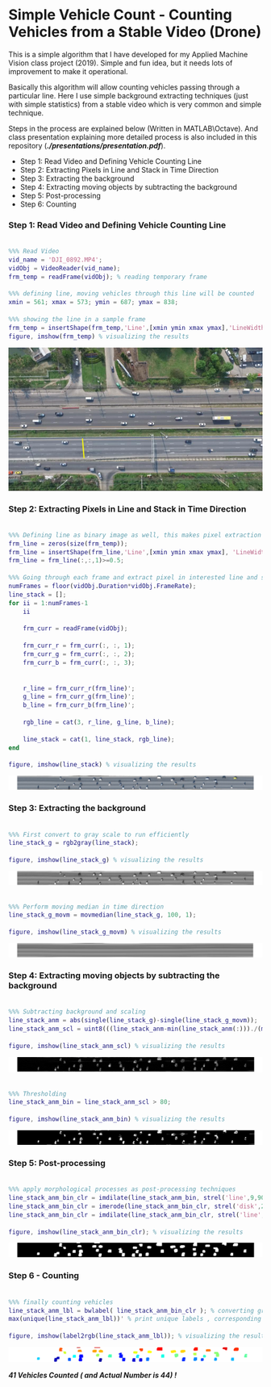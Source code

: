 # Simple Vehicle Count - Counting Vehicles from a Stable Video (Drone)

This is a simple algorithm that I have developed for my Applied Machine Vision class project (2019). Simple and fun idea, but it needs lots of improvement to make it operational.

Basically this algorithm will allow counting vehicles passing through a particular line. Here I use simple background extracting techniques (just with simple statistics) from a stable video which is very common and simple technique.

Steps in the process are explained below (Written in MATLAB\Octave). And class presentation explaining more detailed process is also included in this repository (__*./presentations/presentation.pdf*__).

- Step 1: Read Video and Defining Vehicle Counting Line
- Step 2: Extracting Pixels in Line and Stack in Time Direction
- Step 3: Extracting the background
- Step 4: Extracting moving objects by subtracting the background
- Step 5: Post-processing
- Step 6: Counting

### Step 1: Read Video and Defining Vehicle Counting Line

```Matlab

%%% Read Video
vid_name = 'DJI_0892.MP4';
vidObj = VideoReader(vid_name);
frm_temp = readFrame(vidObj); % reading temporary frame

%%% defining line, moving vehicles through this line will be counted
xmin = 561; xmax = 573; ymin = 687; ymax = 838;

%%% showing the line in a sample frame
frm_temp = insertShape(frm_temp,'Line',[xmin ymin xmax ymax],'LineWidth', 10);
figure, imshow(frm_temp) % visualizing the results

```

![](./graphics/IMG0.png)

### Step 2: Extracting Pixels in Line and Stack in Time Direction

```Matlab

%%% Defining line as binary image as well, this makes pixel extraction easier
frm_line = zeros(size(frm_temp));
frm_line = insertShape(frm_line,'Line',[xmin ymin xmax ymax], 'LineWidth', 1, 'Color', 'white');
frm_line = frm_line(:,:,1)>=0.5;

%%% Going through each frame and extract pixel in interested line and stack them as a matrix
numFrames = floor(vidObj.Duration*vidObj.FrameRate);
line_stack = [];
for ii = 1:numFrames-1
	ii

	frm_curr = readFrame(vidObj);
	
	frm_curr_r = frm_curr(:, :, 1);
	frm_curr_g = frm_curr(:, :, 2);
	frm_curr_b = frm_curr(:, :, 3);
	

	r_line = frm_curr_r(frm_line)';
	g_line = frm_curr_g(frm_line)';
	b_line = frm_curr_b(frm_line)';
	
	rgb_line = cat(3, r_line, g_line, b_line);
	
	line_stack = cat(1, line_stack, rgb_line);
end

figure, imshow(line_stack) % visualizing the results

```

![](./graphics/IMG1.png)

### Step 3: Extracting the background

```Matlab

%%% First convert to gray scale to run efficiently
line_stack_g = rgb2gray(line_stack);

figure, imshow(line_stack_g) % visualizing the results

```

![](./graphics/IMG2.png)

```Matlab

%%% Perform moving median in time direction
line_stack_g_movm = movmedian(line_stack_g, 100, 1);

figure, imshow(line_stack_g_movm) % visualizing the results

```

![](./graphics/IMG3.png)

### Step 4: Extracting moving objects by subtracting the background


```Matlab

%%% Subtracting background and scaling
line_stack_anm = abs(single(line_stack_g)-single(line_stack_g_movm));
line_stack_anm_scl = uint8(((line_stack_anm-min(line_stack_anm(:)))./(max(line_stack_anm(:))-min(line_stack_anm(:))))*255);

figure, imshow(line_stack_anm_scl) % visualizing the results
```

![](./graphics/IMG4.png)

```Matlab

%%% Thresholding
line_stack_anm_bin = line_stack_anm_scl > 80;

figure, imshow(line_stack_anm_bin) % visualizing the results
```

![](./graphics/IMG5.png)

### Step 5: Post-processing

```Matlab

%%% apply morphological processes as post-processing techniques
line_stack_anm_bin_clr = imdilate(line_stack_anm_bin, strel('line',9,90));
line_stack_anm_bin_clr = imerode(line_stack_anm_bin_clr, strel('disk',2));
line_stack_anm_bin_clr = imdilate(line_stack_anm_bin_clr, strel('line',9,0));

figure, imshow(line_stack_anm_bin_clr); % visualizing the results

```

![](./graphics/IMG6.png)

### Step 6 - Counting

```Matlab

%%% finally counting vehicles
line_stack_anm_lbl = bwlabel( line_stack_anm_bin_clr ); % converting gray image to label image
max(unique(line_stack_anm_lbl))' % print unique labels , corresponding to number of vehicles

figure, imshow(label2rgb(line_stack_anm_lbl)); % visualizing the results

```

![](./graphics/IMG7.png)

__*41 Vehicles Counted ( and Actual Number is 44) !*__
